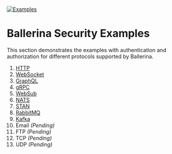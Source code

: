 [![Examples](https://github.com/ldclakmal/ballerina-security/actions/workflows/examples.yml/badge.svg)](https://github.com/ldclakmal/ballerina-security/actions/workflows/examples.yml)

# Ballerina Security Examples

This section demonstrates the examples with authentication and authorization for different protocols supported by Ballerina.

1. [HTTP](https://github.com/ldclakmal/ballerina-security/tree/master/examples/packages/http)
2. [WebSocket](https://github.com/ldclakmal/ballerina-security/tree/master/examples/packages/websocket)
3. [GraphQL](https://github.com/ldclakmal/ballerina-security/tree/master/examples/packages/graphql)
4. [gRPC](https://github.com/ldclakmal/ballerina-security/tree/master/examples/packages/grpc)
5. [WebSub](https://github.com/ldclakmal/ballerina-security/tree/master/examples/packages/websub)
6. [NATS](https://github.com/ldclakmal/ballerina-security/tree/master/examples/packages/nats)
7. [STAN](https://github.com/ldclakmal/ballerina-security/tree/master/examples/packages/stan)
8. [RabbitMQ](https://github.com/ldclakmal/ballerina-security/tree/master/examples/packages/rabbitmq)
9. [Kafka](https://github.com/ldclakmal/ballerina-security/tree/master/examples/packages/kafka)
10. Email _(Pending)_
11. FTP _(Pending)_
12. TCP _(Pending)_
13. UDP _(Pending)_
